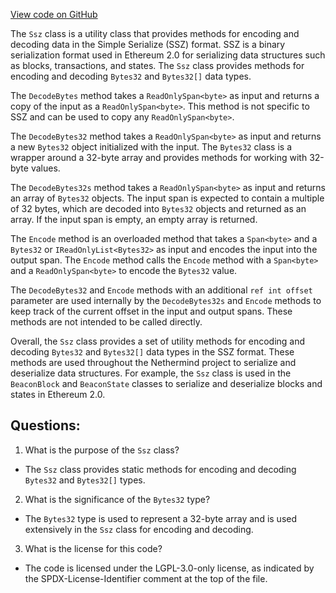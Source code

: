 [View code on GitHub](https://github.com/nethermindeth/nethermind/Nethermind.Serialization.Ssz/MiscDependencies/Ssz.Bytes32.cs)

The `Ssz` class is a utility class that provides methods for encoding and decoding data in the Simple Serialize (SSZ) format. SSZ is a binary serialization format used in Ethereum 2.0 for serializing data structures such as blocks, transactions, and states. The `Ssz` class provides methods for encoding and decoding `Bytes32` and `Bytes32[]` data types.

The `DecodeBytes` method takes a `ReadOnlySpan<byte>` as input and returns a copy of the input as a `ReadOnlySpan<byte>`. This method is not specific to SSZ and can be used to copy any `ReadOnlySpan<byte>`.

The `DecodeBytes32` method takes a `ReadOnlySpan<byte>` as input and returns a new `Bytes32` object initialized with the input. The `Bytes32` class is a wrapper around a 32-byte array and provides methods for working with 32-byte values.

The `DecodeBytes32s` method takes a `ReadOnlySpan<byte>` as input and returns an array of `Bytes32` objects. The input span is expected to contain a multiple of 32 bytes, which are decoded into `Bytes32` objects and returned as an array. If the input span is empty, an empty array is returned.

The `Encode` method is an overloaded method that takes a `Span<byte>` and a `Bytes32` or `IReadOnlyList<Bytes32>` as input and encodes the input into the output span. The `Encode` method calls the `Encode` method with a `Span<byte>` and a `ReadOnlySpan<byte>` to encode the `Bytes32` value.

The `DecodeBytes32` and `Encode` methods with an additional `ref int offset` parameter are used internally by the `DecodeBytes32s` and `Encode` methods to keep track of the current offset in the input and output spans. These methods are not intended to be called directly.

Overall, the `Ssz` class provides a set of utility methods for encoding and decoding `Bytes32` and `Bytes32[]` data types in the SSZ format. These methods are used throughout the Nethermind project to serialize and deserialize data structures. For example, the `Ssz` class is used in the `BeaconBlock` and `BeaconState` classes to serialize and deserialize blocks and states in Ethereum 2.0.
## Questions: 
 1. What is the purpose of the `Ssz` class?
- The `Ssz` class provides static methods for encoding and decoding `Bytes32` and `Bytes32[]` types.

2. What is the significance of the `Bytes32` type?
- The `Bytes32` type is used to represent a 32-byte array and is used extensively in the `Ssz` class for encoding and decoding.

3. What is the license for this code?
- The code is licensed under the LGPL-3.0-only license, as indicated by the SPDX-License-Identifier comment at the top of the file.